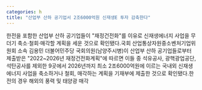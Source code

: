 ```yaml
---
categories: h
title: "산업부 산하 공기업서 2조6000억원 신재생E 투자 감축한다"
---
```

한전을 포함한 산업부 산하 공기업들이 "재정건전화"를 이유로 신재생에너지 사업을 무더기 축소·철회·매각할 계획을 세운 것으로 확인됐다.국회 산업통상자원중소벤처기업위원회 소속 김용민 더불어민주당 국회의원(남양주시병)이 산업부 산하 공기업들로부터 제출받은 "2022~2026년 재정건전화계획"에 따르면 이들 중 석유공사, 광핵광업공단, 석탄공사를 제외한 9곳에서 2026년까지 최소 2조6000억원에 이르는 국내외 신재생에너지 사업을 축소하거나 철회, 매각하는 계획을 기재부에 제출한 것으로 확인됐다.한전의 경우 해외의 풍력 및 태양광 매각